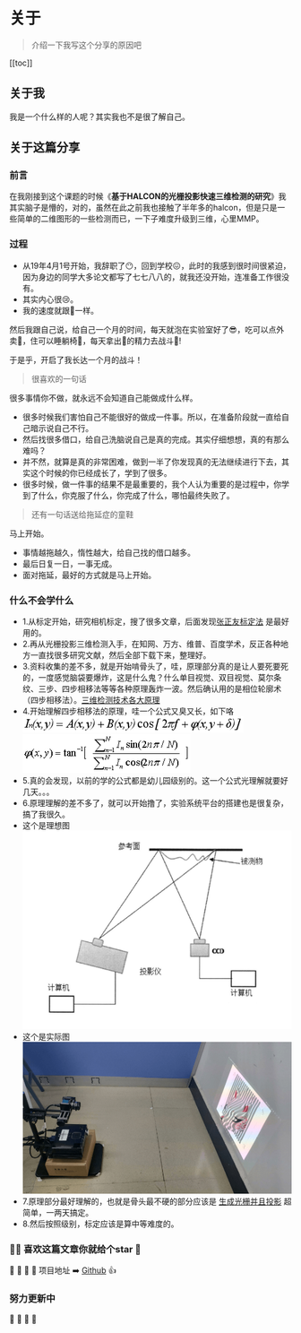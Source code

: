 # 关于

> 介绍一下我写这个分享的原因吧

[[toc]]

## 关于我

我是一个什么样的人呢？其实我也不是很了解自己。

## 关于这篇分享

### 前言

在我刚接到这个课题的时候《**基于HALCON的光栅投影快速三维检测的研究**》我其实脑子是懵的，对的，虽然在此之前我也接触了半年多的halcon，但是只是一些简单的二维<Badge text="天堂" type="warn"/>图形的一些检测而已，一下子难度升级到三维<Badge text="地狱" type="error"/>，心里MMP。

### 过程

- 从19年4月1号开始，我辞职了:no_mouth:，回到学校:confounded:，此时的我感到很时间很紧迫，因为身边的同学大多论文都写了七七八八的，就我还没开始，连准备工作很没有。
- 其实内心很:cry:。
- 我的速度就跟:snail:一样。

然后我跟自己说，给自己一个月的时间，每天就泡在实验室好了:sunglasses:，吃可以点外卖:ghost:，住可以睡躺椅:jack_o_lantern:，每天拿出:100:的精力去战斗:rocket:!<Badge text="Fight++" type="error"/>


于是乎，开启了我长达一个月的战斗！

> 很喜欢的一句话

<a-word>很多事情你不做，就永远不会知道自己能做成什么样。</a-word>

- 很多时候我们害怕自己不能很好的做成一件事。所以，在准备阶段就一直给自己暗示说自己不行。
- 然后找很多借口，给自己洗脑说自己是真的完成。其实仔细想想，真的有那么难吗？
- 并不然，就算是真的非常困难，做到一半了你发现真的无法继续进行下去，其实这个时候的你已经成长了，学到了很多。
- 很多时候，做一件事的结果不是最重要的，我个人认为重要的是过程中，你学到了什么，你克服了什么，你完成了什么，哪怕最终失败了。

> 还有一句话送给拖延症的童鞋

<a-word>马上开始。</a-word>

- 事情越拖越久，惰性越大，给自己找的借口越多。
- 最后日复一日，一事无成。
- 面对拖延，最好的方式就是马上开始。

### 什么不会学什么

- 1.从标定开始，研究相机标定，搜了很多文章，后面发现[张正友标定法](https://blog.csdn.net/u010128736/article/details/52860364) <Badge text="推荐"/>是最好用的。
- 2.再从光栅投影三维检测入手，在知网、万方、维普、百度学术，反正各种地方一直找很多研究文献，然后全部下载下来，整理好。
- 3.资料收集的差不多，就是开始啃骨头了，哇，原理部分真的是让人要死要死的，一度感觉脑袋要爆炸，这是什么鬼？什么单目视觉、双目视觉、莫尔条纹、三步、四步相移法等等各种原理轰炸一波。然后确认用的是相位轮廓术（四步相移法）。[三维检测技术各大原理](./guide/principle.md) <Badge text="戳一戳" type="warn"/>
- 4.开始理解四步相移法的原理，哇一个公式又臭又长，如下咯
![2-1](./guide/images/2-4.png) <Badge text="心态爆炸" type="error"/>
![2-1](./guide/images/2-9.png) <Badge text="+1" type="error"/>
- 5.真的会发现，以前的学的公式都是幼儿园级别的。这一个公式光理解就要好几天。。。
- 6.原理理解的差不多了，就可以开始撸了，实验系统平台的搭建也是很复杂，搞了我很久。
- 这个是理想图
![](./guide/images/3-1.png)
- 这个是实际图
![](./guide/images/3-2.png)
- 7.原理部分最好理解的，也就是骨头最不硬的部分应该是 [生成光栅并且投影](./guide/raster-generation.md) <Badge text="戳一戳" type="warn"/> 超简单，一两天搞定。
- 8.然后按照级别，标定应该是算中等难度的。

### :tada::tada: 喜欢这篇文章你就给个star :star2:

:star2: :star2: :star2: :star2: 项目地址 :arrow_right: [Github](https://github.com/pengqiangsheng/halcon) :+1:

### 努力更新中 <Badge text="2019.10.24"/> 
:pig_nose:  :pig_nose:  :pig_nose:  :pig_nose:

